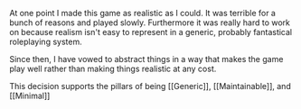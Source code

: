 At one point I made this game as realistic as I could. It was terrible for a bunch of reasons and played slowly. Furthermore it was really hard to work on because realism isn't easy to represent in a generic, probably fantastical roleplaying system.

Since then, I have vowed to abstract things in a way that makes the game play well rather than making things realistic at any cost.

This decision supports the pillars of being [[Generic]], [[Maintainable]], and [[Minimal]]